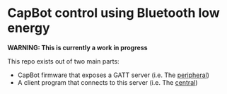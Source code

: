 # CapBot control using Bluetooth low energy

**WARNING: This is currently a work in progress**

This repo exists out of two main parts:
- CapBot firmware that exposes a GATT server (i.e. The [peripheral](./peripheral/))
- A client program that connects to this server (i.e. The [central](./central/))
